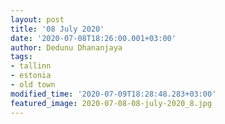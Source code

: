 ```yaml
---
layout: post
title: '08 July 2020'
date: '2020-07-08T18:26:00.001+03:00'
author: Dedunu Dhananjaya
tags:
- tallinn
- estonia
- old town
modified_time: '2020-07-09T18:28:48.283+03:00'
featured_image: 2020-07-08-08-july-2020_8.jpg
---
```

